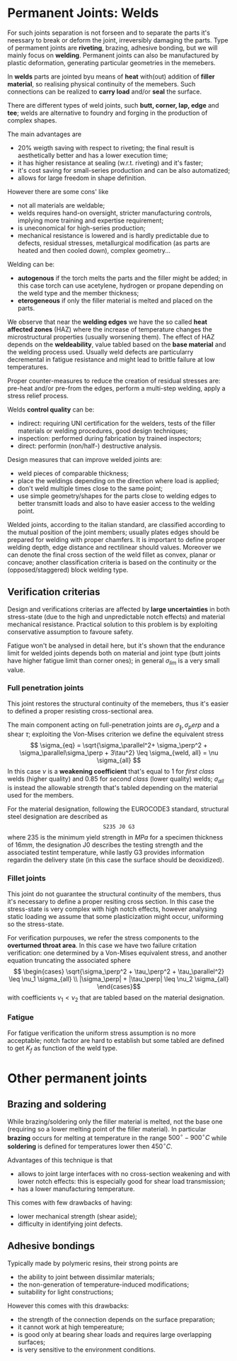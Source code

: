 # Permanent Joints: Welds
For such joints separation is not forseen and to separate the parts it's neessary to break or deform the joint, irreversibly damaging the parts. Type of permament joints are **riveting**, brazing, adhesive bonding, but we will mainly focus on **welding**. Permanent joints can also be manufactured by plastic deformation, generating particular geometries in the memebers.

In **welds** parts are jointed byu means of **heat** with(out) addition of **filler material**, so realising physical continuity of the memebers. Such connections can be realized to **carry load** and/or **seal** the surface.

There are different types of weld joints, such **butt, corner, lap, edge** and **tee**; welds are alternative to foundry and forging in the production of complex shapes. 

The main advantages are
- 20% weigth saving with respect to riveting; the final result is aesthetically better and has a lower execution time;
- it has higher resistance at sealing (w.r.t. riveting) and it's faster;
- it's cost saving for small-series production and can be also automatized;
- allows for large freedom in shape definition.

However there are some cons' like
- not all materials are weldable;
- welds requires hand-on oversight, stricter manufacturing controls, implying more training and expertise requirement;
- is uneconomical for high-series production;
- mechanical resistance is lowered and is hardly predictable due to defects, residual stresses, metallurgical modification (as parts are heated and then cooled down), complex geometry...

Welding can be:
- **autogenous** if the torch melts the parts and the filler might be added; in this case torch can use acetylene, hydrogen or propane depending on the weld type and the member thickness;
- **eterogeneous** if only the filler material is melted and placed on the parts.

We observe that near the **welding edges** we have the so called **heat affected zones** (HAZ) where the increase of temperature changes the microstructural properties (usually worsening them).
The effect of HAZ depends on the **weldeability**, value tabled based on the **base material** and the welding process used. 
Usually weld defects are particularry decremental in fatigue resistance and might lead to brittle failure at low temperatures.

Proper counter-measures to reduce the creation of residual stresses are: pre-heat and/or pre-from the edges, perform a multi-step welding, apply a stress relief process.

Welds **control quality** can be:
- indirect: requiring UNI certification for the welders, tests of the filler materials or welding procedures, good design techniques;
- inspection: performed during fabrication by trained inspectors;
- direct: performin (non/half-) destructive analysis.

Design measures that can improve welded joints are:
- weld pieces of comparable thickness;
- place the weldings depending on the direction where load is applied;
- don't weld multiple times close to the same point;
- use simple geometry/shapes for the parts close to welding edges to better transmitt loads and also to have easier access to the welding point.

Welded joints, according to the italian standard, are classified according to the mutual position of the joint members; usually plates edges should be prepared for welding with proper chamfers. It is important to define proper welding depth, edge distance and rectilinear should values. Moreover we can denote the final cross section of the weld fillet as convex, planar or concave; another classification criteria is based on the continuity or the (opposed/staggered) block welding type.

## Verification criterias
Design and verifications criterias are affected by **large uncertainties** in both stress-state (due to the high and unpredictable notch effects) and material mechanical resistance.
Practical solution to this problem is by exploiting conservative assumption to favoure safety.

Fatigue won't be analysed in detail here, but it's shown that the endurance limit for welded joints depends both on material and joint type (butt joints have higher fatigue limit than corner ones); in general $\sigma_{lim}$ is a very small value.

### Full penetration joints
This joint restores the structural continuity of the memebers, thus it's easier to defined a proper resisting cross-sectional area.

The main component acting on full-penetration joints are $\sigma_\parallel, \sigma_perp$ and a shear $\tau$; exploiting the Von-Mises criterion we define the equivalent stress
$$ \sigma_{eq} = \sqrt{\sigma_\parallel^2+ \sigma_\perp^2 + \sigma_\parallel\sigma_\perp + 3\tau^2} \leq \sigma_{weld, all} = \nu \sigma_{all} $$
In this case $\nu$ is a **weakening coefficient** that's equal to 1 for _first class_ welds (higher quality) and 0.85 for _second class_ (lower quality) welds; $\sigma_{all}$ is instead the allowable strength that's tabled depending on the material used for the members.

For the material designation, following the EUROCODE3 standard, structural steel designation are described as
$$\texttt{S235 J0 G3}$$
where 235 is the minimum yield strength in $MPa$ for a specimen thickness of $16mm$, the designation J0 describes the testing strength and the associated testint temperature, while lastly G3 provides information regardin the delivery state (in this case the surface should be deoxidized).

### Fillet joints
This joint do not guarantee the structural continuity of the members, thus it's necessary to define a proper resiting cross section. In this case the stress-state is very complex with high notch effects, however analysing static loading we assume that some plasticization might occur, uniforming so the stress-state.

For verification purpouses, we refer the stress components to the **overturned throat area**. In this case we have two failure critation verification: one determined by a Von-Mises equivalent stress, and another equation truncating the associated sphere
$$ \begin{cases} 
	\sqrt{\sigma_\perp^2 + \tau_\perp^2 + \tau_\parallel^2} \leq \nu_1 \sigma_{all} \\
	|\sigma_\perp| + |\tau_\perp| \leq \nu_2 \sigma_{all}
\end{cases}$$
with coefficients $\nu_1 < \nu_2$ that are tabled based on the material designation.

### Fatigue
For fatigue verification the uniform stress assumption is no more acceptable; notch factor are hard to establish but some tabled are defined to get $K_f$ as function of the weld type.

# Other permanent joints
## Brazing and soldering
While brazing/soldering only the filler material is melted, not the base one (requiring so a lower melting point of the filler material). In particular **brazing** occurs for melting at temperature in the range $500^\circ-900^\circ C$ while **soldering** is defined for temperatures lower then $450^\circ C$.

Advantages of this technique is that
- allows to joint large interfaces with no cross-section weakening and with lower notch effects: this is especially good for shear load transmission;
- has a lower manufacturing temperature.

This comes with few drawbacks of having:
- lower mechanical strength (shear aside);
- difficulty in identifying joint defects.

## Adhesive bondings
Typically made by polymeric resins, their strong points are
- the ability to joint between dissimilar materials;
- the non-generation of temperature-induced modifications;
- suitability for light constructions;

However this comes with this drawbacks:
- the strength of the connection depends on the surface preparation;
- it cannot work at high tempereature;
- is good only at bearing shear loads and requires large overlapping surfaces;
- is very sensitive to the environment conditions.

